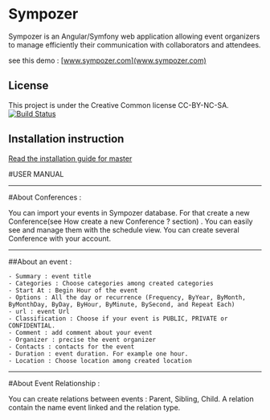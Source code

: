 Sympozer
=============

Sympozer is an Angular/Symfony web application allowing event organizers to manage efficiently their communication with collaborators and attendees.

see this demo : [www.sympozer.com](www.sympozer.com)

License
-------

This project is under the Creative Common license CC-BY-NC-SA.
[![Build Status](http://i.creativecommons.org/l/by-nc-sa/3.0/88x31.png)](https://creativecommons.org/licenses/by-nc-sa/3.0/)

    

Installation instruction
-------
    
[Read the installation guide for master](https://github.com/BenoitDdlp/Sympozer-event-manager-app/blob/master/install.md)
	
#USER MANUAL

----------------
#About Conferences :

You can import your events in Sympozer database. For that create a new Conference(see How create a new Conference ? section) .
You can easily see and manage them with the schedule view.
You can create several Conference with your account.

----------------

##About an event :

	- Summary : event title 
	- Categories : Choose categories among created categories 
	- Start At : Begin Hour of the event 
	- Options : All the day or recurrence (Frequency, ByYear, ByMonth, ByMonthDay, ByDay, ByHour, ByMinute, BySecond, and Repeat Each)
	- url : event Url 
	- Classification : Choose if your event is PUBLIC, PRIVATE or CONFIDENTIAL.
	- Comment : add comment about your event 
	- Organizer : precise the event organizer 
	- Contacts : contacts for the event 
	- Duration : event duration. For example one hour.
	- Location : Choose location among created location

----------------
#About Event Relationship :

You can create relations between events : Parent, Sibling, Child. A relation contain the name event linked and the relation type.